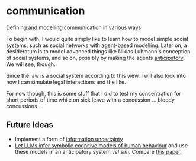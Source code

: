 # communication
Defining and modelling communication in various ways. 

To begin with, I would quite simply like to learn how to model simple social systems, such as social networks with agent-based modelling. 
Later on, a desideratum is to model advanced things like Niklas Luhmann's conception of social systems, and so on, possibly by making the agents [anticipatory](https://jasss.soc.surrey.ac.uk/8/2/7.html). 
We will see, though. 

Since the law is a social system according to this view, I will also look into how I can simulate legal interactions and the like. 

For now though, this is some stuff that I did to test my concentration for short periods of time while on sick leave with a concussion ...
bloody concussions ...

## Future Ideas
- Implement a form of [information uncertainty](https://psycnet.apa.org/record/2012-00550-001)
- [Let LLMs infer symbolic cognitive models of human behaviour](https://www.biorxiv.org/content/10.1101/2025.02.05.636732v1) and use these models in an anticipatory system *vel sim.*
Compare [this paper](https://arxiv.org/abs/2502.00879).
